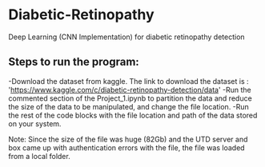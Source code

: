 # Diabetic-Retinopathy
Deep Learning (CNN Implementation) for diabetic retinopathy detection

## Steps to run the program:

-Download the dataset from kaggle. The link to download the dataset is : 'https://www.kaggle.com/c/diabetic-retinopathy-detection/data'
-Run the commented section of the Project_1.ipynb to partition the data and reduce the size of the data to be manipulated, and change the file location.
-Run the rest of the code blocks with the file location and path of the data stored on your system.

Note: Since the size of the file was huge (82Gb) and the UTD server and box came up with authentication errors with the file, the file was loaded from a local folder.
